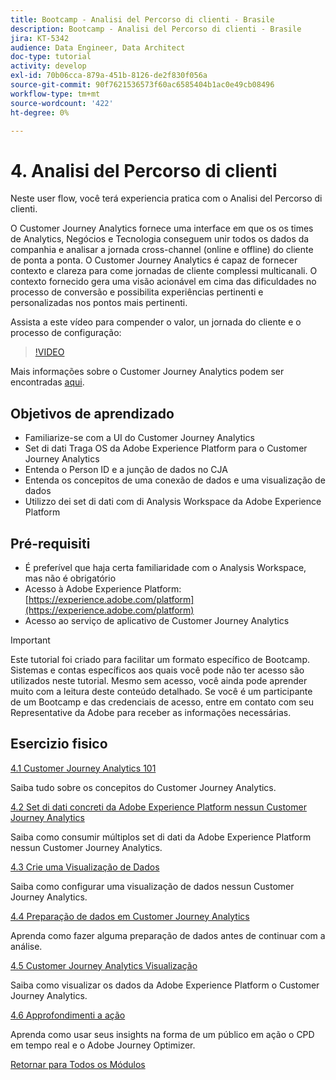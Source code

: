 ```yaml
---
title: Bootcamp - Analisi del Percorso di clienti - Brasile
description: Bootcamp - Analisi del Percorso di clienti - Brasile
jira: KT-5342
audience: Data Engineer, Data Architect
doc-type: tutorial
activity: develop
exl-id: 70b06cca-879a-451b-8126-de2f830f056a
source-git-commit: 90f7621536573f60ac6585404b1ac0e49cb08496
workflow-type: tm+mt
source-wordcount: '422'
ht-degree: 0%

---
```


# 4. Analisi del Percorso di clienti

Neste user flow, você terá experiencia pratica com o Analisi del Percorso di clienti.

O Customer Journey Analytics fornece uma interface em que os os times de Analytics, Negócios e Tecnologia conseguem unir todos os dados da companhia e analisar a jornada cross-channel (online e offline) do cliente de ponta a ponta. O Customer Journey Analytics é capaz de fornecer contexto e clareza para come jornadas de cliente complessi multicanali. O contexto fornecido gera uma visão acionável em cima das dificuldades no processo de conversão e possibilita experiências pertinenti e personalizadas nos pontos mais pertinenti.

Assista a este vídeo para compender o valor, un jornada do cliente e o processo de configuração:

>[!VIDEO](https://video.tv.adobe.com/v/327188?quality=12&learn=on)

Mais informações sobre o Customer Journey Analytics podem ser encontradas [aqui](https://spark.adobe.com/page/t62eiRu9l6iWJ/).

## Objetivos de aprendizado

- Familiarize-se com a UI do Customer Journey Analytics
- Set di dati Traga OS da Adobe Experience Platform para o Customer Journey Analytics
- Entenda o Person ID e a junção de dados no CJA
- Entenda os concepitos de uma conexão de dados e uma visualização de dados
- Utilizzo dei set di dati com di Analysis Workspace da Adobe Experience Platform

## Pré-requisiti

- É preferível que haja certa familiaridade com o Analysis Workspace, mas não é obrigatório
- Acesso à Adobe Experience Platform: [https://experience.adobe.com/platform](https://experience.adobe.com/platform)
- Acesso ao serviço de aplicativo de Customer Journey Analytics

>[!IMPORTANT]
>
>Este tutorial foi criado para facilitar um formato específico de Bootcamp. Sistemas e contas específicos aos quais você pode não ter acesso são utilizados neste tutorial. Mesmo sem acesso, você ainda pode aprender muito com a leitura deste conteúdo detalhado. Se você é um participante de um Bootcamp e das credenciais de acesso, entre em contato com seu Representative da Adobe para receber as informações necessárias.

## Esercizio fisico

[4.1 Customer Journey Analytics 101](./ex1.md)

Saiba tudo sobre os concepitos do Customer Journey Analytics.

[4.2 Set di dati concreti da Adobe Experience Platform nessun Customer Journey Analytics](./ex2.md)

Saiba como consumir múltiplos set di dati da Adobe Experience Platform nessun Customer Journey Analytics.

[4.3 Crie uma Visualização de Dados](./ex3.md)

Saiba como configurar uma visualização de dados nessun Customer Journey Analytics.

[4.4 Preparação de dados em Customer Journey Analytics](./ex4.md)

Aprenda como fazer alguma preparação de dados antes de continuar com a análise.

[4.5 Customer Journey Analytics Visualização](./ex5.md)

Saiba como visualizar os dados da Adobe Experience Platform o Customer Journey Analytics.

[4.6 Approfondimenti a ação](./ex6.md)

Aprenda como usar seus insights na forma de um público em ação o CPD em tempo real e o Adobe Journey Optimizer.

[Retornar para Todos os Módulos](../../overview.md)
